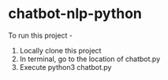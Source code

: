 # chatbot-nlp-python

To run this project -
1. Locally clone this project
2. In terminal, go to the location of chatbot.py
3. Execute python3 chatbot.py
